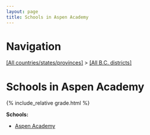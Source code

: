 ```yaml
---
layout: page
title: Schools in Aspen Academy
---
```

# Navigation

[[All countries/states/provinces]](../..) > [[All B.C. districts]](..)

# Schools in Aspen Academy

{% include_relative grade.html %}

**Schools:**

- [Aspen Academy](Aspen_Academy.md)
